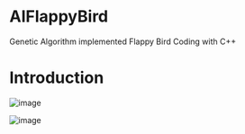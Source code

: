 # AIFlappyBird
Genetic Algorithm implemented Flappy Bird Coding with C++ 

# Introduction



![image](https://user-images.githubusercontent.com/69007508/159368196-6e037108-950d-4276-81ca-c9bfbef171ce.png)

![image](https://user-images.githubusercontent.com/69007508/159368975-1f6ca877-8295-4335-ad84-83c6f4abf217.png)


